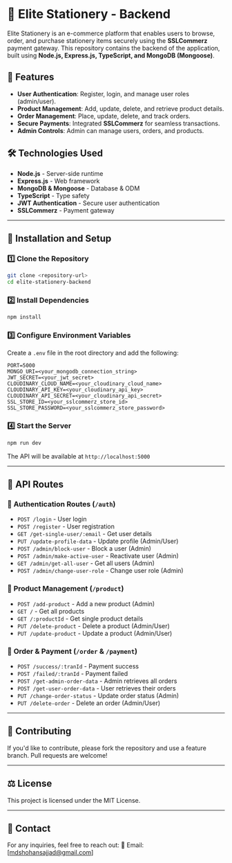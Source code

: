 # 🚀 Elite Stationery - Backend

Elite Stationery is an e-commerce platform that enables users to browse, order, and purchase stationery items securely using the **SSLCommerz** payment gateway. This repository contains the backend of the application, built using **Node.js, Express.js, TypeScript, and MongoDB (Mongoose)**.

## 📌 Features

- **User Authentication**: Register, login, and manage user roles (admin/user).
- **Product Management**: Add, update, delete, and retrieve product details.
- **Order Management**: Place, update, delete, and track orders.
- **Secure Payments**: Integrated **SSLCommerz** for seamless transactions.
- **Admin Controls**: Admin can manage users, orders, and products.

## 🛠️ Technologies Used

- **Node.js** - Server-side runtime
- **Express.js** - Web framework
- **MongoDB & Mongoose** - Database & ODM
- **TypeScript** - Type safety
- **JWT Authentication** - Secure user authentication
- **SSLCommerz** - Payment gateway

---

## 🔧 Installation and Setup

### 1️⃣ Clone the Repository
```sh
git clone <repository-url>
cd elite-stationery-backend
```

### 2️⃣ Install Dependencies
```sh
npm install
```

### 3️⃣ Configure Environment Variables
Create a `.env` file in the root directory and add the following:

```env
PORT=5000
MONGO_URI=<your_mongodb_connection_string>
JWT_SECRET=<your_jwt_secret>
CLOUDINARY_CLOUD_NAME=<your_cloudinary_cloud_name>
CLOUDINARY_API_KEY=<your_cloudinary_api_key>
CLOUDINARY_API_SECRET=<your_cloudinary_api_secret>
SSL_STORE_ID=<your_sslcommerz_store_id>
SSL_STORE_PASSWORD=<your_sslcommerz_store_password>
```

### 4️⃣ Start the Server
```sh
npm run dev
```

The API will be available at `http://localhost:5000`

---

## 📁 API Routes

### 🔹 **Authentication Routes** (`/auth`)
- `POST /login` - User login
- `POST /register` - User registration
- `GET /get-single-user/:email` - Get user details
- `PUT /update-profile-data` - Update profile (Admin/User)
- `POST /admin/block-user` - Block a user (Admin)
- `POST /admin/make-active-user` - Reactivate user (Admin)
- `GET /admin/get-all-user` - Get all users (Admin)
- `POST /admin/change-user-role` - Change user role (Admin)

### 🔹 **Product Management** (`/product`)
- `POST /add-product` - Add a new product (Admin)
- `GET /` - Get all products
- `GET /:productId` - Get single product details
- `PUT /delete-product` - Delete a product (Admin/User)
- `PUT /update-product` - Update a product (Admin/User)

### 🔹 **Order & Payment** (`/order` & `/payment`)
- `POST /success/:tranId` - Payment success
- `POST /failed/:tranId` - Payment failed
- `POST /get-admin-order-data` - Admin retrieves all orders
- `POST /get-user-order-data` - User retrieves their orders
- `PUT /change-order-status` - Update order status (Admin)
- `PUT /delete-order` - Delete an order (Admin/User)

---

## 🤝 Contributing
If you'd like to contribute, please fork the repository and use a feature branch. Pull requests are welcome!

---

## ⚖️ License
This project is licensed under the MIT License.

---

## 📩 Contact
For any inquiries, feel free to reach out:
📧 Email: [mdshohansajjad@gmail.com]
